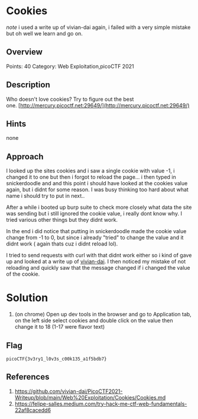 # Cookies
*note* i used a write up of vivian-dai again, i failed with a very simple mistake but oh well we learn and go on.
## Overview

Points: 40
Category: Web Exploitation,picoCTF 2021

## Description

Who doesn't love cookies? Try to figure out the best one. [http://mercury.picoctf.net:29649/](http://mercury.picoctf.net:29649/)

## Hints

none

## Approach

I looked up the sites cookies and i saw a single cookie with value -1, i changed it to one but then i forgot to reload the page...
i then typed in snickerdoodle and and this point i should have looked at the cookies value again, but i didnt for some reason. I was busy thinking too hard about what name i should try to put in next.. 

After a while i booted up burp suite to check more closely what data the site was sending but i still ignored the cookie value, i really dont know why. I tried various other things but they didnt work.

In the end i did notice that putting in snickerdoodle made the cookie value change from -1 to 0, but since i already "tried" to change the value and it didnt work ( again thats cuz i didnt reload lol). 

I tried to send requests with curl with that didnt work either so i kind of gave up and looked at a write up of [vivian-dai](https://github.com/vivian-dai/PicoCTF2021-Writeup/blob/main/Web%20Exploitation/Cookies/Cookies.md). I then noticed my mistake of not reloading and quickly saw that the message changed if i changed the value of the cookie.

# Solution

1. (on chrome) Open up dev tools in the browser and go to Application tab, on the left side select cookies and double click on the value then change it to 18 (1-17 were flavor text) 

## Flag

```
picoCTF{3v3ry1_l0v3s_c00k135_a1f5bdb7}
```

## References


1. https://github.com/vivian-dai/PicoCTF2021-Writeup/blob/main/Web%20Exploitation/Cookies/Cookies.md
2. https://felipe-salles.medium.com/try-hack-me-ctf-web-fundamentals-22af8cacedd6


